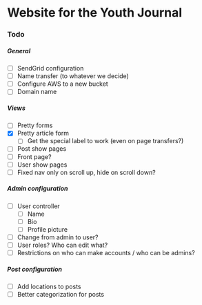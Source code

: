# Website for the Youth Journal

### Todo

##### General
- [ ] SendGrid configuration
- [ ] Name transfer (to whatever we decide)
- [ ] Configure AWS to a new bucket
- [ ] Domain name

##### Views
- [ ] Pretty forms
- [x] Pretty article form
  - [ ] Get the special label to work (even on page transfers?)
- [ ] Post show pages
- [ ] Front page?
- [ ] User show pages
- [ ] Fixed nav only on scroll up, hide on scroll down?

##### Admin configuration
- [ ] User controller
  - [ ] Name
  - [ ] Bio
  - [ ] Profile picture
- [ ] Change from admin to user?
- [ ] User roles? Who can edit what?
- [ ] Restrictions on who can make accounts / who can be admins?

##### Post configuration
- [ ] Add locations to posts
- [ ] Better categorization for posts
